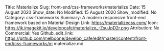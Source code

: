 Title:  Materialize
Slug: front-end/css-frameworks/materialize
Date: 15 August 2020
Show_date: No
Modified: 15 August 2020
Show_modified: No
Category: css-frameworks
Summary: A modern responsive front-end framework based on Material Design
Link: https://materializecss.com/
Icon: https://ik.imagekit.io/developcafe/materialize_-ZsuJpD2r.png
Attribution: No
Commercial: Yes
Github_edit_link: https://github.com/melboone/develop_cafe/edit/master/content/front-end/css-frameworks/m materialize.md